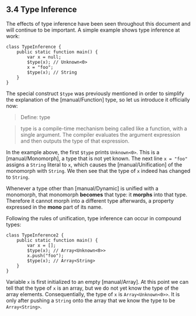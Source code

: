 ## 3.4 Type Inference

The effects of type inference have been seen throughout this document and will continue to be important. A simple example shows type inference at work:

```
class TypeInference {
	public static function main() {
		var x = null;
		$type(x); // Unknown<0>
		x = "foo";
		$type(x); // String
	}
}
```
The special construct `$type` was previously mentioned in order to simplify the explanation of the [manual/Function] type, so let us introduce it officially now:

> Define: type

>
> type is a compile-time mechanism being called like a function, with a single argument. The compiler evaluates the argument expression and then outputs the type of that expression.

In the example above, the first `$type` prints `Unknown<0>`. This is a [manual/Monomorph], a type that is not yet known. The next line `x = "foo"` assigns a `String` literal to `x`, which causes the [manual/Unification] of the monomorph with `String`. We then see that the type of `x` indeed has changed to `String`.

Whenever a type other than [manual/Dynamic] is unified with a monomorph, that monomorph **becomes** that type: it **morphs** into that type. Therefore it cannot morph into a different type afterwards, a property expressed in the **mono** part of its name.

Following the rules of unification, type inference can occur in compound types:

```
class TypeInference2 {
	public static function main() {
		var x = [];
		$type(x); // Array<Unknown<0>>
		x.push("foo");
		$type(x); // Array<String>
	}
}
```
Variable `x` is first initialized to an empty [manual/Array]. At this point we can tell that the type of `x` is an array, but we do not yet know the type of the array elements. Consequentially, the type of `x` is `Array<Unknown<0>>`. It is only after pushing a `String` onto the array that we know the type to be `Array<String>`.